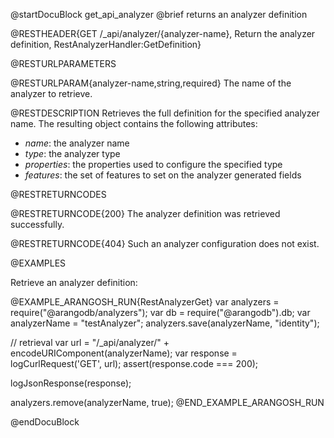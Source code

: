 @startDocuBlock get_api_analyzer
@brief returns an analyzer definition

@RESTHEADER{GET /_api/analyzer/{analyzer-name}, Return the analyzer definition, RestAnalyzerHandler:GetDefinition}

@RESTURLPARAMETERS

@RESTURLPARAM{analyzer-name,string,required}
The name of the analyzer to retrieve.

@RESTDESCRIPTION
Retrieves the full definition for the specified analyzer name.
The resulting object contains the following attributes:
- *name*: the analyzer name
- *type*: the analyzer type
- *properties*: the properties used to configure the specified type
- *features*: the set of features to set on the analyzer generated fields

@RESTRETURNCODES

@RESTRETURNCODE{200}
The analyzer definition was retrieved successfully.

@RESTRETURNCODE{404}
Such an analyzer configuration does not exist.

@EXAMPLES

Retrieve an analyzer definition:

@EXAMPLE_ARANGOSH_RUN{RestAnalyzerGet}
  var analyzers = require("@arangodb/analyzers");
  var db = require("@arangodb").db;
  var analyzerName = "testAnalyzer";
  analyzers.save(analyzerName, "identity");

  // retrieval
  var url = "/_api/analyzer/" + encodeURIComponent(analyzerName);
  var response = logCurlRequest('GET', url);
  assert(response.code === 200);

  logJsonResponse(response);

  analyzers.remove(analyzerName, true);
@END_EXAMPLE_ARANGOSH_RUN

@endDocuBlock

